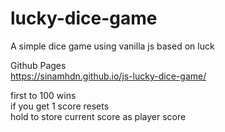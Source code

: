 # lucky-dice-game

A simple dice game using vanilla js based on luck

Github Pages \
https://sinamhdn.github.io/js-lucky-dice-game/

first to 100 wins\
if you get 1 score resets\
hold to store current score as player score
